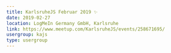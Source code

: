 ```yaml
---
title: KarlsruheJS Februar 2019 ✨
date: 2019-02-27
location: LogMeIn Germany GmbH, Karlsruhe
link: https://www.meetup.com/KarlsruheJS/events/258671695/
usergroup: kajs
type: usergroup
---
```

